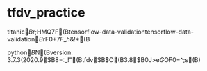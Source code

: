 # tfdv_practice
titanic$B%G!<%?%;%C%H$r;HMQ$7$F(Btensorflow-data-validationtensorflow-data-validation$B$rF0$+$7$F$_$h$&!*(B

python$B$N(Bversion: 3.7.3(2020.9$B8=:_!"(Btfdv$B$O(B3.8$B0J>e$G$OF0$-$^$;$s(B)
